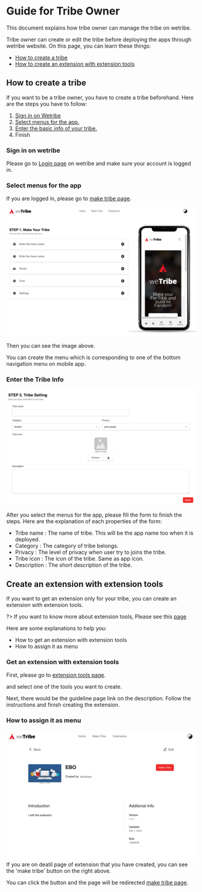 # Guide for Tribe Owner

This document explains how tribe owner can manage the tribe on wetribe.

Tribe owner can create or edit the tribe before deploying the apps through wetribe website.
On this page, you can learn these things:

-   [How to create a tribe](#how-to-create-a-tribe)
-   [How to create an extension with extension tools](#create-an-extension-with-extension-tools)

## How to create a tribe

If you want to be a tribe owner, you have to create a tribe beforehand. Here are the steps you have to follow:

1. [Sign in on Wetribe](#sign-in-on-wetribe)
2. [Select menus for the app.](#select-menus-for-the-app)
3. [Enter the basic info of your tribe.](#enter-the-tribe-info)
4. Finish

### Sign in on wetribe

Please go to [Login page](http://wetribe.us/login/login) on wetribe and make sure your account is logged in.

### Select menus for the app

If you are logged in, please go to [make tribe page](http://wetribe.us/make_tribe).

![make_tribe-1](./img/make_tribe-1.png)

Then you can see the image above.

You can create the menu which is corresponding to one of the bottom navigation menu on mobile app.

### Enter the Tribe Info

![make_tribe-2](./img/make_tribe-2.png)

After you select the menus for the app, please fill the form to finish the steps.
Here are the explanation of each properties of the form:

-   Tribe name : The name of tribe. This will be the app name too when it is deployed.
-   Category : The category of tribe belongs.
-   Privacy : The level of privacy when user try to joins the tribe.
-   Tribe icon : The icon of the tribe. Same as app icon.
-   Description : The short description of the tribe.

## Create an extension with extension tools

If you want to get an extension only for your tribe, you can create an extension with extension tools.

?> If you want to know more about extension tools, Please see this [page](#hi)

Here are some explanations to help you:

-   How to get an extension with extension tools
-   How to assign it as menu

### Get an extension with extension tools

First, please go to [extension tools page](http://wetribe.us/extension).

and select one of the tools you want to create.

Next, there would be the guideline page link on the description.
Follow the instructions and finish creating the extension.

### How to assign it as menu

![create-extension-with-tools-img](./img/create-extension-with-tools-1.png)
If you are on deatil page of extension that you have created, you can see the 'make tribe' button on the right above.

You can click the button and the page will be redirected [make tribe page](http://wetribe.us/make_tribe).

